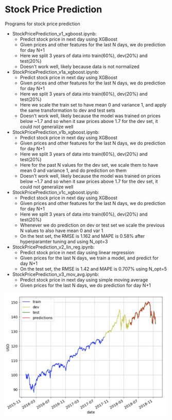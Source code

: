 # Stock Price Prediction
Programs for stock price prediction

* StockPricePrediction_v1_xgboost.ipynb:
	* Predict stock price in next day using XGBoost
    * Given prices and other features for the last N days, we do prediction for day N+1
	* Here we split 3 years of data into train(60%), dev(20%) and test(20%)
	* Doesn't work well, likely because data is not normalized
* StockPricePrediction_v1a_xgboost.ipynb:
    * Predict stock price in next day using XGBoost
    * Given prices and other features for the last N days, we do prediction for day N+1
    * Here we split 3 years of data into train(60%), dev(20%) and test(20%)
    * Here we scale the train set to have mean 0 and variance 1, and apply the same transformation to dev and test sets
    * Doesn't work well, likely because the model was trained on prices below ~1.7 and so when it saw prices above 1.7 for the dev set, it could not generalize well
* StockPricePrediction_v1b_xgboost.ipynb:
    * Predict stock price in next day using XGBoost
    * Given prices and other features for the last N days, we do prediction for day N+1
    * Here we split 3 years of data into train(60%), dev(20%) and test(20%)
    * Here for the past N values for the dev set, we scale them to have mean 0 and variance 1, and do prediction on them
    * Doesn't work well, likely because the model was trained on prices below ~1.7 and so when it saw prices above 1.7 for the dev set, it could not generalize well
* StockPricePrediction_v1c_xgboost.ipynb:
    * Predict stock price in next day using XGBoost
    * Given prices and other features for the last N days, we do prediction for day N+1
    * Here we split 3 years of data into train(60%), dev(20%) and test(20%)
    * Whenever we do prediction on dev or test set we scale the previous N values to also have mean 0 and var 1
    * On the test set, the RMSE is 1.162 and MAPE is 0.58% after hyperparamter tuning and using N_opt=3
* StockPricePrediction_v2_lin_reg.ipynb:
	* Predict stock price in next day using linear regression
	* Given prices for the last N days, we train a model, and predict for day N+1
    * On the test set, the RMSE is 1.42 and MAPE is 0.707% using N_opt=5
* StockPricePrediction_v3_mov_avg.ipynb:
    * Predict stock price in next day using simple moving average
    * Given prices for the last N days, we do prediction for day N+1

<img src="./data/vti_predictions_xgboost.png">
